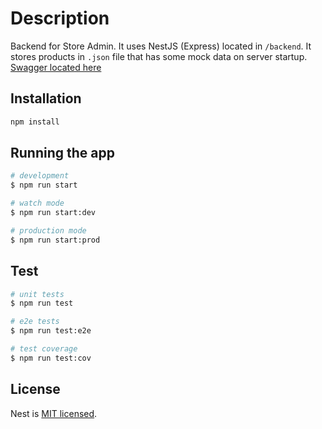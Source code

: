 # Description

Backend for Store Admin. It uses NestJS (Express) located in `/backend`.
It stores products in `.json` file that has some mock data on server startup.
[Swagger located here](http://localhost:3000/api)

## Installation

```bash
npm install
```

## Running the app

```bash
# development
$ npm run start

# watch mode
$ npm run start:dev

# production mode
$ npm run start:prod
```

## Test

```bash
# unit tests
$ npm run test

# e2e tests
$ npm run test:e2e

# test coverage
$ npm run test:cov
```

## License

Nest is [MIT licensed](LICENSE).
